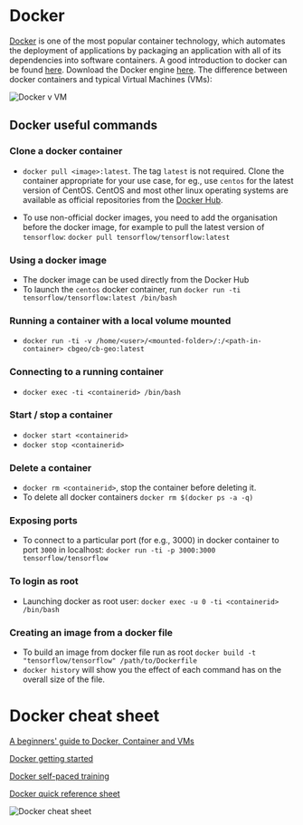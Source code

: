 # Docker
[Docker](https://www.docker.com/) is one of the most popular container technology, which automates the deployment of applications by packaging an application with all of its dependencies into software containers. A good introduction to docker can be found [here](http://prakhar.me/docker-curriculum/). Download the Docker engine [here](https://docs.docker.com/engine/installation/). The difference between docker containers and typical Virtual Machines (VMs): 

![Docker v VM](docker-vm.png)


## Docker useful commands
### Clone a docker container
* `docker pull <image>:latest`. The tag `latest` is not required. Clone the container appropriate for your use case, for eg., use `centos` for the latest version of CentOS. CentOS and most other linux operating systems are available as official repositories from the [Docker Hub](https://hub.docker.com).

* To use non-official docker images, you need to add the organisation before the docker image, for example to pull the latest version of `tensorflow`: `docker pull tensorflow/tensorflow:latest`

### Using a docker image
* The docker image can be used directly from the Docker Hub
* To launch the `centos`  docker container, run `docker run -ti tensorflow/tensorflow:latest /bin/bash`

### Running a container with a local volume mounted
* `docker run -ti -v /home/<user>/<mounted-folder>/:/<path-in-container> cbgeo/cb-geo:latest`

### Connecting to a running container
* `docker exec -ti <containerid> /bin/bash`

### Start / stop a container
* `docker start <containerid>`
* `docker stop <containerid>`

### Delete a container
* `docker rm <containerid>`, stop the container before deleting it. 
* To delete all docker containers `docker rm $(docker ps -a -q)`

### Exposing ports
* To connect to a particular port (for e.g., 3000) in docker container to port `3000` in localhost:
	`docker run -ti -p 3000:3000 tensorflow/tensorflow`

### To login as root
* Launching docker as root user: `docker exec -u 0 -ti <containerid> /bin/bash`

### Creating an image from a docker file

* To build an image from docker file run as root `docker build -t "tensorflow/tensorflow" /path/to/Dockerfile`
* `docker history` will show you the effect of each command has on the overall size of the file.


# Docker cheat sheet

[A beginners' guide to Docker, Container and VMs](https://medium.freecodecamp.org/a-beginner-friendly-introduction-to-containers-vms-and-docker-79a9e3e119b)

[Docker getting started](https://docs.docker.com/get-started/)

[Docker self-paced training](https://training.docker.com/self-paced-training)

[Docker quick reference sheet](docker-quick-ref.pdf)

![Docker cheat sheet](docker-cheat-sheet.png)
